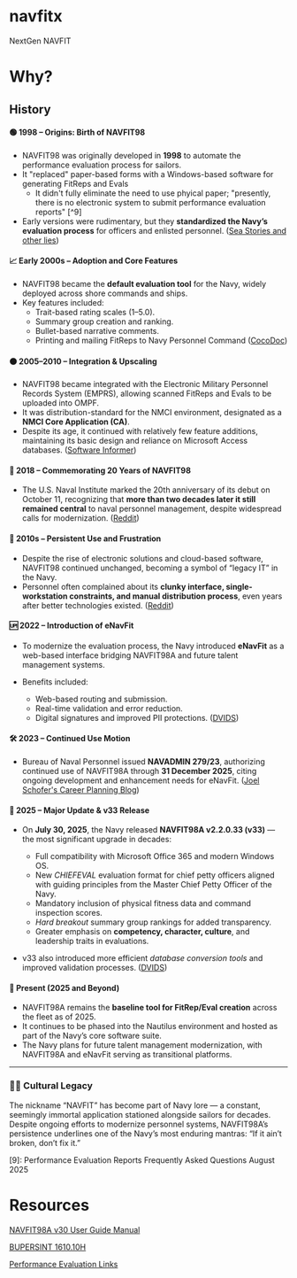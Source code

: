 # navfitx
NextGen NAVFIT

# Why?

## History

#### 🟢 1998 – Origins: Birth of NAVFIT98

- NAVFIT98 was originally developed in **1998** to automate the performance evaluation process for sailors.
- It "replaced" paper-based forms with a Windows-based software for generating FitReps and Evals
    - It didn't fully eliminate the need to use phyical paper; "presently, there is no electronic system to submit performance evaluation reports" [^9]
- Early versions were rudimentary, but they **standardized the Navy’s evaluation process** for officers and enlisted personnel. ([Sea Stories and other lies][1])

#### 📈 Early 2000s – Adoption and Core Features

- NAVFIT98 became the **default evaluation tool** for the Navy, widely deployed across shore commands and ships.
- Key features included:
    - Trait-based rating scales (1–5.0).
    - Summary group creation and ranking.
    - Bullet-based narrative comments.
    - Printing and mailing FitReps to Navy Personnel Command ([CocoDoc][2])

#### 🟠 2005–2010 – Integration & Upscaling

* NAVFIT98 became integrated with the Electronic Military Personnel Records System (EMPRS), allowing scanned FitReps and Evals to be uploaded into OMPF.
* It was distribution-standard for the NMCI environment, designated as a **NMCI Core Application (CA)**.
* Despite its age, it continued with relatively few feature additions, maintaining its basic design and reliance on Microsoft Access databases. ([Software Informer][3])

#### 🪩 2018 – Commemorating 20 Years of NAVFIT98

* The U.S. Naval Institute marked the 20th anniversary of its debut on October 11, recognizing that **more than two decades later it still remained central** to naval personnel management, despite widespread calls for modernization. ([Reddit][4])

#### 🔄 2010s – Persistent Use and Frustration

* Despite the rise of electronic solutions and cloud-based software, NAVFIT98 continued unchanged, becoming a symbol of “legacy IT” in the Navy.
* Personnel often complained about its **clunky interface, single-workstation constraints, and manual distribution process**, even years after better technologies existed. ([Reddit][5])

#### 🆙 2022 – Introduction of eNavFit

* To modernize the evaluation process, the Navy introduced **eNavFit** as a web-based interface bridging NAVFIT98A and future talent management systems.
* Benefits included:

  * Web-based routing and submission.
  * Real-time validation and error reduction.
  * Digital signatures and improved PII protections. ([DVIDS][6])

#### 🛠️ 2023 – Continued Use Motion

* Bureau of Naval Personnel issued **NAVADMIN 279/23**, authorizing continued use of NAVFIT98A through **31 December 2025**, citing ongoing development and enhancement needs for eNavFit. ([Joel Schofer's Career Planning Blog][7])

#### 📢 2025 – Major Update & v33 Release

* On **July 30, 2025**, the Navy released **NAVFIT98A v2.2.0.33 (v33)** — the most significant upgrade in decades:

  * Full compatibility with Microsoft Office 365 and modern Windows OS.
  * New *CHIEFEVAL* evaluation format for chief petty officers aligned with guiding principles from the Master Chief Petty Officer of the Navy.
  * Mandatory inclusion of physical fitness data and command inspection scores.
  * *Hard breakout* summary group rankings for added transparency.
  * Greater emphasis on **competency, character, culture**, and leadership traits in evaluations.
* v33 also introduced more efficient *database conversion tools* and improved validation processes. ([DVIDS][8])

#### 🧭 Present (2025 and Beyond)

* NAVFIT98A remains the **baseline tool for FitRep/Eval creation** across the fleet as of 2025.
* It continues to be phased into the Nautilus environment and hosted as part of the Navy’s core software suite.
* The Navy plans for future talent management modernization, with NAVFIT98A and eNavFit serving as transitional platforms.

---

### 🧑‍✈️ Cultural Legacy

The nickname “NAVFIT” has become part of Navy lore — a constant, seemingly immortal application stationed alongside sailors for decades. Despite ongoing efforts to modernize personnel systems, NAVFIT98A’s persistence underlines one of the Navy’s most enduring mantras: “If it ain’t broken, don’t fix it.”

[1]: https://seastoriesandotherlies.org/2020/08/11/eval-writing-part-ii-navfits-revenge/?utm_source=chatgpt.com "Eval Writing Part II: NAVFIT's Revenge"
[2]: https://cdn.cocodoc.com/cocodoc-form/subsite/navy-eval-form.pdf?utm_source=chatgpt.com "Navy Personnel Command"
[3]: https://navfit98a.software.informer.com/?utm_source=chatgpt.com "NavFit98A Download - It resides at the workstation level ..."
[4]: https://www.reddit.com/r/navy/comments/9ode0t/happy_20th_anniversary_navfit98/?utm_source=chatgpt.com "Happy 20th Anniversary, NAVFIT98! : r/navy"
[5]: https://www.reddit.com/r/navy/comments/1hfdakx/navfit98a_oh_how_you_endure_through_all_trials/?utm_source=chatgpt.com "r/navy - NAVFIT98A… oh how you endure through all trials ..."
[6]: https://www.dvidshub.net/video/832485/enavfit-tutorial-series-module-eleven-printing-and-saving-reports?utm_source=chatgpt.com "eNavFit Tutorial Series Module Eleven: Printing and Saving ..."
[7]: https://mccareer.org/2023/12/02/navfit98a-use-permitted-until-end-of-2025/?utm_source=chatgpt.com "NAVFIT98A Use Permitted Until End of 2025"
[8]: https://www.dvidshub.net/news/544261/new-chief-petty-officer-performance-evaluation-launches-with-continued-navfit-modernization?utm_source=chatgpt.com "New Chief Petty Officer Performance Evaluation Launches ..."
[9]: Performance Evaluation Reports Frequently Asked Questions August 2025 


# Resources

[NAVFIT98A v30 User Guide Manual](https://www.mynavyhr.navy.mil/Portals/55/Career/PerformanceEvaluation/NAVFIT98A%20Version%2030%20user%20guide.pdf?ver=rBFhxjABpJhUybBeMo6AMA%3d%3d)

[BUPERSINT 1610.10H](https://www.mynavyhr.navy.mil/Portals/55/Reference/Instructions/BUPERS/BUPERSINST%201610.10.pdf?ver=DZVcHnNH8gLkDjKjDFyaKA%3d%3d)

[Performance Evaluation Links](https://www.mn3p.navy.mil/web/performance/overview)


